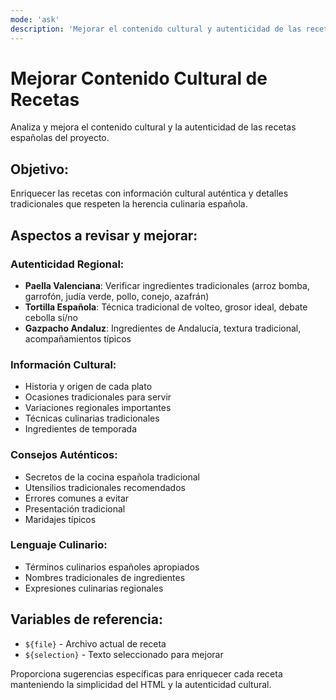 ```yaml
---
mode: 'ask'
description: 'Mejorar el contenido cultural y autenticidad de las recetas españolas'
---
```


# Mejorar Contenido Cultural de Recetas

Analiza y mejora el contenido cultural y la autenticidad de las recetas españolas del proyecto.

## Objetivo:
Enriquecer las recetas con información cultural auténtica y detalles tradicionales que respeten la herencia culinaria española.

## Aspectos a revisar y mejorar:

### Autenticidad Regional:
- **Paella Valenciana**: Verificar ingredientes tradicionales (arroz bomba, garrofón, judía verde, pollo, conejo, azafrán)
- **Tortilla Española**: Técnica tradicional de volteo, grosor ideal, debate cebolla sí/no
- **Gazpacho Andaluz**: Ingredientes de Andalucía, textura tradicional, acompañamientos típicos

### Información Cultural:
- Historia y origen de cada plato
- Ocasiones tradicionales para servir
- Variaciones regionales importantes
- Técnicas culinarias tradicionales
- Ingredientes de temporada

### Consejos Auténticos:
- Secretos de la cocina española tradicional
- Utensilios tradicionales recomendados
- Errores comunes a evitar
- Presentación tradicional
- Maridajes típicos

### Lenguaje Culinario:
- Términos culinarios españoles apropiados
- Nombres tradicionales de ingredientes
- Expresiones culinarias regionales

## Variables de referencia:
- `${file}` - Archivo actual de receta
- `${selection}` - Texto seleccionado para mejorar

Proporciona sugerencias específicas para enriquecer cada receta manteniendo la simplicidad del HTML y la autenticidad cultural.